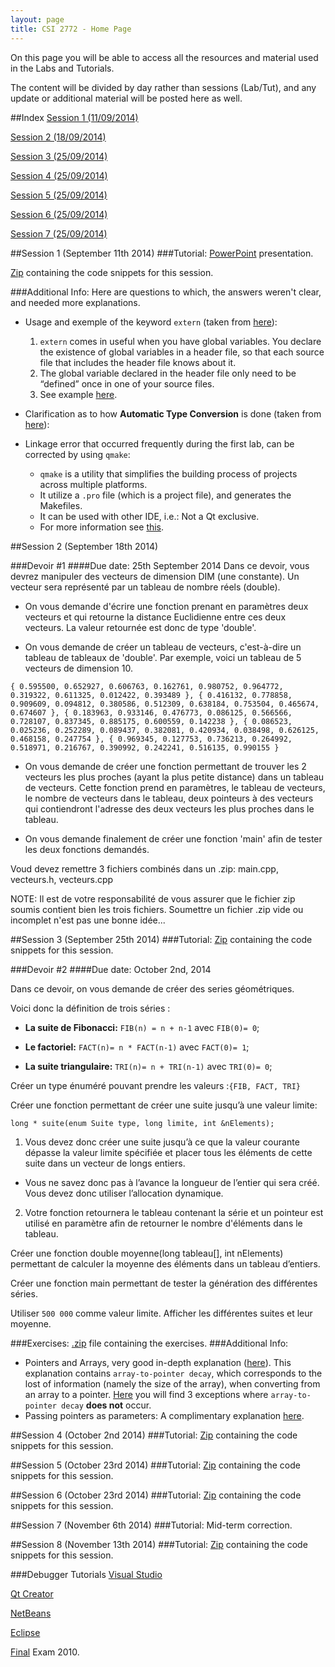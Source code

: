 ```yaml
---
layout: page
title: CSI 2772 - Home Page
---
```


On this page you will be able to access all the resources and material used in the Labs and Tutorials.

The content will be divided by day rather than sessions (Lab/Tut), and any update or additional material will be posted here as well.

##Index
[Session 1 (11/09/2014)](#session1)

[Session 2 (18/09/2014)](#session2)

[Session 3 (25/09/2014)](#session3)

[Session 4 (25/09/2014)](#session4)

[Session 5 (25/09/2014)](#session5)

[Session 6 (25/09/2014)](#session6)

[Session 7 (25/09/2014)](#session7)


<a name="session1"></a>
##Session 1 (September 11th 2014)
###Tutorial:
<a href="/public/CSI_2772/Lab_1/CSI2772_Lab_1.pptx">PowerPoint</a> presentation.

<a href="/public/CSI_2772/Lab_1/lab1.zip">Zip</a> containing the code snippets for this session.

###Additional Info:
Here are questions to which, the answers weren't clear, and needed more explanations.

* Usage and exemple of the keyword `extern` (taken from [here](http://stackoverflow.com/a/10422050/1201965)):
  1. `extern` comes in useful when you have global variables. You declare the existence of global variables in a header file, so that each source file that includes the header file knows about it.
  2. The global variable declared in the header file only need to be “defined” once in one of your source files.
  3. See example [here](http://stackoverflow.com/a/10422050/1201965).


* Clarification as to how **Automatic Type Conversion** is done (taken from [here](http://stackoverflow.com/a/5563063/1201965)):
* Linkage error that occurred frequently during the first lab, can be corrected by using `qmake`:
  * `qmake` is a utility that simplifies the building process of projects across multiple platforms.
  * It utilize a `.pro` file (which is a project file), and generates the Makefiles.
  * It can be used with other IDE, i.e.: Not a Qt exclusive.
  * For more information see [this](http://qt-project.org/doc/qt-4.8/qmake-manual.html).

<a name="session2"></a>
##Session 2 (September 18th 2014)

###Devoir #1
####Due date: 25th September 2014
Dans ce devoir, vous devrez manipuler des vecteurs de dimension DIM (une constante). Un vecteur sera représenté par un tableau de nombre réels (double).

* On vous demande d'écrire une fonction prenant en paramètres deux vecteurs et qui retourne la distance Euclidienne entre ces deux vecteurs. La valeur retournée est donc de type 'double'.

* On vous demande de créer un tableau de vecteurs, c'est-à-dire un tableau de tableaux de 'double'. Par exemple, voici un tableau de 5 vecteurs de dimension 10.

`{ 0.595500, 0.652927, 0.606763, 0.162761, 0.980752, 0.964772, 0.319322, 0.611325, 0.012422, 0.393489 },
  { 0.416132, 0.778858, 0.909609, 0.094812, 0.380586, 0.512309, 0.638184, 0.753504, 0.465674, 0.674607 },
	{ 0.183963, 0.933146, 0.476773, 0.086125, 0.566566, 0.728107, 0.837345, 0.885175, 0.600559, 0.142238 },
	{ 0.086523, 0.025236, 0.252289, 0.089437, 0.382081, 0.420934, 0.038498, 0.626125, 0.468158, 0.247754 },
	{ 0.969345, 0.127753, 0.736213, 0.264992, 0.518971, 0.216767, 0.390992, 0.242241, 0.516135, 0.990155 }`

* On vous demande de créer une fonction permettant de trouver les 2 vecteurs les plus proches (ayant la plus petite distance) dans un tableau de vecteurs. Cette fonction prend en paramètres, le tableau de vecteurs, le nombre de vecteurs dans le tableau, deux pointeurs à des vecteurs qui contiendront l'adresse des deux vecteurs les plus proches dans le tableau.

* On vous demande finalement de créer une fonction 'main' afin de tester les deux fonctions demandés.

Voud devez remettre 3 fichiers combinés dans un .zip: main.cpp, vecteurs.h, vecteurs.cpp

NOTE: Il est de votre responsabilité de vous assurer que le fichier zip soumis contient bien les trois fichiers. Soumettre un fichier .zip vide ou incomplet n'est pas une bonne idée...

<a name="session3"></a>
##Session 3 (September 25th 2014)
###Tutorial:
<a href="/public/CSI_2772/Lab_3/Lab_3.zip">Zip</a> containing the code snippets for this session.

###Devoir #2
####Due date: October 2nd, 2014

Dans ce devoir, on vous demande de créer des series géométriques.


Voici donc la définition de trois séries :

* **La suite de Fibonacci:** `FIB(n) = n + n-1` avec `FIB(0)= 0`;


* **Le factoriel:** `FACT(n)= n * FACT(n-1)` avec `FACT(0)= 1`;


* **La suite triangulaire:** `TRI(n)= n + TRI(n-1)` avec `TRI(0)= 0`;


Créer un type énuméré pouvant prendre les valeurs :`{FIB, FACT, TRI}`

Créer une fonction permettant de créer une suite jusqu’à une valeur limite:

`long * suite(enum Suite type, long limite, int &nElements);`


1. Vous devez donc créer une suite jusqu’à ce que la valeur courante dépasse la valeur limite spécifiée et placer tous les éléments de cette suite dans un vecteur de longs entiers.
 + Vous ne savez donc pas à l’avance la longueur de l’entier qui sera créé. Vous devez donc utiliser l’allocation dynamique.
2. Votre fonction retournera le tableau contenant la série et un pointeur est utilisé en paramètre afin de retourner le nombre d'éléments dans le tableau.


Créer une fonction double moyenne(long tableau[], int nElements) permettant de calculer la moyenne des éléments dans un tableau d’entiers.

Créer une fonction main permettant de tester la génération des différentes séries.

Utiliser `500 000` comme valeur limite. Afficher les différentes suites et leur moyenne.



###Exercises:
<a href="/public/CSI_2772/Lab_3/Lab_3.zip">.zip</a> file containing the exercises.
###Additional Info:

* Pointers and Arrays, very good in-depth explanation ([here](http://stackoverflow.com/a/4810668/1201965)). This explanation contains `array-to-pointer decay`, which corresponds to the lost of information (namely the size of the array), when converting from an array to a pointer. [Here](http://stackoverflow.com/a/2036125/1201965) you will find 3 exceptions where `array-to-pointer decay` **does not** occur.
* Passing pointers as parameters: A complimentary explanation [here](http://www.functionx.com/cppcli/functions/Lesson02c.htm).

<a name="session4"></a>
##Session 4 (October 2nd 2014)
###Tutorial:
<a href="/public/CSI_2772/Lab_4/Lab_4.zip">Zip</a> containing the code snippets for this session.

<a name="session5"></a>
##Session 5 (October 23rd 2014)
###Tutorial:
<a href="/public/CSI_2772/Lab_5/Lab_5.zip">Zip</a> containing the code snippets for this session.

<a name="session6"></a>
##Session 6 (October 23rd 2014)
###Tutorial:
<a href="/public/CSI_2772/Lab_6/Lab_6.zip">Zip</a> containing the code snippets for this session.

<a name="session7"></a>
##Session 7 (November 6th 2014)
###Tutorial:
Mid-term correction.

<a name="session8"></a>
##Session 8 (November 13th 2014)
###Tutorial:
<a href="/public/CSI_2772/Lab_7/Lab_7.zip">Zip</a> containing the code snippets for this session.

###Debugger Tutorials
[Visual Studio](courses.cs.tamu.edu/choe/12fall/315/lectures/VS-Debugger_Tutorial.pdf)

[Qt Creator](http://qt-project.org/doc/qtcreator-2.5/creator-debugging-example.html)

[NetBeans](https://netbeans.org/kb/docs/cnd/debugging.html)

[Eclipse](http://help.eclipse.org/juno/index.jsp?topic=%2Forg.eclipse.cdt.doc.user%2Ftasks%2Fcdt_t_debug_prog.htm)









<a href="/public/CSI_2772/x.doc">Final</a> Exam 2010.
